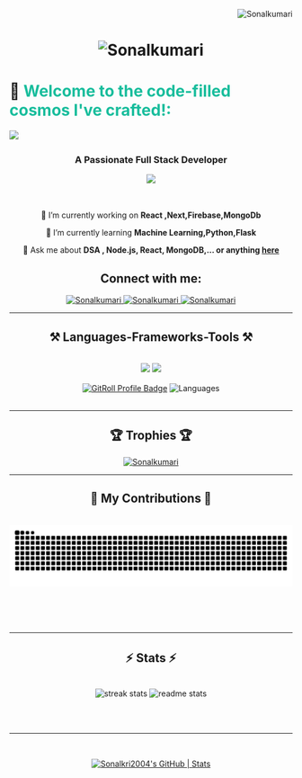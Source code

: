 <p align="right"> <img src="https://komarev.com/ghpvc/?username=Sonalkri2004&label=Profile%20views&color=0e75b6&style=flat" alt="Sonalkumari" /> </p>

<h1 align="center">
    <img src="https://readme-typing-svg.herokuapp.com/?font=Righteous&size=35&center=true&vCenter=true&width=500&height=70&duration=4000&lines=Hi+There!+👋;+I'm+Sonal+Kumari!;" alt="Sonalkumari" />
</h1>

# 💫 <span style="color: #18bd9c;">Welcome to the code-filled cosmos I've crafted!:</span>

![](https://c4coderandcreator.github.io/gif_set/CODERANDCREATORGIF.gif)

<h3 align="center">A Passionate Full Stack Developer</h3>
<p align="center">
     <img src="https://capsule-render.vercel.app/api?type=waving&color=gradient&height=70&section=footer"/>
</p>

<br/>

<div align="center">
 
 🔭 I’m currently working on **React ,Next,Firebase,MongoDb**
 
 🌱 I’m currently learning **Machine Learning,Python,Flask**

💬 Ask me about **DSA , Node.js, React, MongoDB,... or anything [here](https://github.com/Sonalkri2004/Sonalkri2004/issues)**


 </div>

<div align="center"> 
     <h2>Connect with me:</h2>
  <a href="mailto:sonalkumari000555@gmail.com" target="_blank">
    <img src="https://img.shields.io/badge/Gmail-333333?style=for-the-badge&logo=gmail&logoColor=red" alt="Sonalkumari" target="_blank" />
  </a>
  <a href="https://www.linkedin.com/in/sonal-k-69008a280/" target="_blank">
    <img src="https://img.shields.io/badge/LinkedIn-0077B5?style=for-the-badge&logo=linkedin&logoColor=white" target="_blank" alt="Sonalkumari" />
  </a>
  <a href="https://sonalkumari.vercel.app" target="_blank">
     <img src="https://img.shields.io/badge/Portfolio-FF5722?style=for-the-badge&logo=todoist&logoColor=white" target="_blank" alt="Sonalkumari" /> <!-- sqlite, safari, google-chrome are other good icon options -->
  </a>
</div>

 <hr/>
 
<h2 align="center">⚒️ Languages-Frameworks-Tools ⚒️</h2>
<br/>
<div align="center">
    <img src="https://skillicons.dev/icons?i=react,bootstrap,html,css,vscode,github,figma,tailwind,git" />
    <img src="https://skillicons.dev/icons?i=nodejs,javascript,typescript,express,mongodb,c,nextjs,mysql" /><br>
      <br/>
    <a href="https://gitroll.io/profile/u6NhIgZeVJ2NMuTEmVDCDIt6bhYH3" target="_blank"><img src="https://gitroll.io/api/badges/profiles/v1/u6NhIgZeVJ2NMuTEmVDCDIt6bhYH3?theme=tokyoNight" alt="GitRoll Profile Badge" width="400"/></a>
<img src="https://github-readme-mwendwa.vercel.app/api/top-langs/?username=sonalkri2004&layout=compact&count_private=true&theme=blue-green&title_color=00b3ff" alt="Languages" width="400"/> 
</div>
</div>

<br/>
<hr/>
  <h2 align="center" >🏆 Trophies 🏆</h2>
<p align="center"> <a href="https://github.com/ryo-ma/github-profile-trophy"><img src="https://github-profile-trophy.vercel.app/?username=Sonalkri2004" alt="Sonalkumari" /></a> </p>
<hr/>
<div align="center">
  <h2>🐍 My Contributions 🐍</h2>
  <br>
 <picture>
  <source
    media="(prefers-color-scheme: dark)"
    srcset="https://raw.githubusercontent.com/Sonalkri2004/Sonalkri2004/output/github-contribution-grid-snake-dark.svg"
  />
  <source
    media="(prefers-color-scheme: light)"
    srcset="https://raw.githubusercontent.com/Sonalkri2004/Sonalkri2004/output/github-contribution-grid-snake.svg"
  />
  <img
    alt="github contribution grid snake animation"
    src="https://raw.githubusercontent.com/Sonalkri2004/Sonalkri2004/output/github-contribution-grid-snake.svg"
  />
</picture>
  
  <br/><br/><br/>
</div>

<hr/>

<h2 align="center">⚡ Stats ⚡</h2>
<br>
<div align=center>
  <img width=390 src="https://streak-stats.demolab.com/?user=Sonalkri2004&count_private=true&theme=react&border_radius=10" alt="streak stats"/>
  <img width=390 src="https://github-readme-stats.vercel.app/api?username=Sonalkri2004&count_private=true&show_icons=true&theme=react&rank_icon=github&border_radius=10" alt="readme stats" />

<br/><br/>

<hr/>

<br/>
<div align=center>
    
[![Sonalkri2004's GitHub | Stats](https://stats.quine.sh/Sonalkri2004/github?theme=dark)](https://quine.sh?utm_source=widgets&utm_campaign=Sonalkri2004)


<br/>

